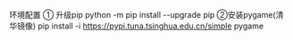 环境配置
① 升级pip
python -m pip install --upgrade pip
②安装pygame(清华镜像)
pip install -i https://pypi.tuna.tsinghua.edu.cn/simple pygame
